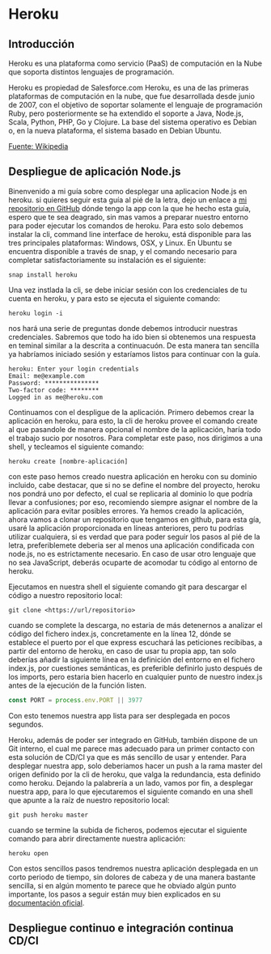 # Heroku

## Introducción

Heroku es una plataforma como servicio (PaaS) de computación en la Nube que soporta distintos lenguajes de programación.

Heroku es propiedad de Salesforce.com Heroku, es una de las primeras plataformas de computación en la nube, que 
fue desarrollada desde junio de 2007, con el objetivo de soportar solamente el lenguaje de programación Ruby, pero 
posteriormente se ha extendido el soporte a Java, Node.js, Scala, Python, PHP, Go y Clojure. La base del sistema 
operativo es Debian o, en la nueva plataforma, el sistema basado en Debian Ubuntu.

[Fuente: Wikipedia](https://es.wikipedia.org/wiki/Heroku)

## Despliegue de aplicación Node.js

Binenvenido a mi guía sobre como desplegar una aplicacion Node.js en heroku. si quieres seguir esta guía al pié
de la letra, dejo un enlace a [mi repositorio en GitHub](https://github.com/ciscoDIZ/auth-api-express) dónde tengo
la app con la que he hecho esta guía, espero que te sea deagrado, sin mas vamos a preparar nuestro entorno para poder 
ejecutar los comandos de heroku. Para esto solo debemos instalar la cli, command line interface de heroku, está disponible 
para las tres principales plataformas: Windows, OSX, y Linux. En Ubuntu se encuentra disponible a través de snap, y el 
comando necesario para completar satisfactoriamente su instalación es el siguiente:

```shell
snap install heroku
```

Una vez instlada la cli, se debe iniciar sesión con los credenciales de tu cuenta en heroku, y para esto se ejecuta el siguiente comando:

```shell
heroku login -i
```

nos hará una serie de preguntas donde debemos introducir nuestras credenciales. Sabremos que todo ha ido bien si obtenemos 
una respuesta en teminal similar a la descrita a continuacuón. De esta manera tan sencilla ya habríamos iniciado sesión y estaríamos
listos para continuar con la guía.

```shell
heroku: Enter your login credentials
Email: me@example.com
Password: ***************
Two-factor code: ********
Logged in as me@heroku.com
```

Continuamos con el despligue de la aplicación. Primero debemos crear la aplicación en heroku, para esto, la cli de heroku provee el comando create
al que pasandole de manera opcional el nombre de la aplicación, haría todo el trabajo sucio por nosotros. Para completar este paso, nos dirigimos a
una shell, y tecleamos el siguiente comando:

```shell
heroku create [nombre-aplicación]
```

con este paso hemos creado nuestra aplicación en heroku con su dominio incluido, cabe destacar, que si no se define el 
nombre del proyecto, heroku nos pondrá uno por defecto, el cual se replicaria al dominio lo que podría llevar a confusiones; 
por eso, recomiendo siempre asignar el nombre de la aplicación para evitar posibles errores.
Ya hemos creado la aplicación, ahora vamos a clonar un repositorio que tengamos en github, para esta gía, usaré la aplicación 
proporcionada en líneas anteriores, pero tu podrías utilizar cualquiera, si es verdad que para poder seguir los pasos al pié de la letra, 
preferiblemete deberia ser al menos una aplicación condificada con node.js, no es estrictamente necesario. En caso de usar otro lenguaje 
que no sea JavaScript, deberás ocuparte de acomodar tu código al entorno de heroku.

Ejecutamos en nuestra shell el siguiente comando git para descargar el código a nuestro repositorio local:

```shell
git clone <https://url/repositorio>
```
cuando se complete la descarga, no estaria de más detenernos a analizar el código del fichero index.js, concretamente en la línea 12, dónde
se establece el puerto por el que express escuchará las peticiones recibibas, a partir del entorno de heroku, en caso de usar tu propia app, 
tan solo deberías añadir la siguiente línea en la definición del entorno en el fichero index.js, por cuestiones semánticas, es preferible definirlo
justo después de los imports, pero estaria bien hacerlo en cualquier punto de nuestro index.js antes de la ejecución de la función listen. 

```javascript
const PORT = process.env.PORT || 3977
```

Con esto tenemos nuestra app lista para ser desplegada en pocos segundos.

Heroku, además de poder ser integrado en GitHub, también dispone de un Git interno, el cual me parece mas adecuado para un primer contacto con esta 
solución de CD/CI ya que es más sencillo de usar y entender. Para desplegar nuestra app, solo deberiamos hacer un push a la rama master del origen definido
por la cli de heroku, que valga la redundancia, esta definido como heroku. Dejando la palabrería a un lado, vamos por fin, a desplegar nuestra app, para lo
que ejecutaremos el siguiente comando en una shell que apunte a la raíz de nuestro repositorio local:

```shell
git push heroku master
```

cuando se termine la subida de ficheros, podemos ejecutar el siguiente comando para abrir directamente nuestra aplicación:
```shell
heroku open
```
Con estos sencillos pasos tendremos nuestra aplicación desplegada en un corto periodo de tiempo, sin dolores de cabeza y de una
manera bastante sencilla, si en algún momento te parece que he obviado algún punto importante, los pasos a seguir están muy bien 
explicados en su [documentación oficial](https://devcenter.heroku.com/articles/getting-started-with-nodejs).

## Despliegue continuo e integración continua CD/CI
